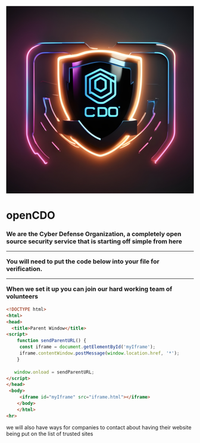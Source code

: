 <img src='cdologo.jpeg'>
<meta property=“og:image” content=“cdologo.jpeg ” /> 
<meta property=“og:image” content=“cdologo.jpeg ” /> 
<h1>openCDO</h1><h3>
 We are the Cyber Defense Organization, a completely open source security service that is starting off simple from here
 <hr>
You will need to put the code below into your file for verification.
 <hr>   
When we set it up you can join our hard working team of volunteers
</h3>

```html
<!DOCTYPE html>
<html>
<head>
  <title>Parent Window</title>
<script>
    function sendParentURL() {
     const iframe = document.getElementById('myIframe');
     iframe.contentWindow.postMessage(window.location.href, '*');
    }
    
   window.onload = sendParentURL;
</script>
</head>
 <body>
     <iframe id="myIframe" src="iframe.html"></iframe>
    </body>
    </html>
<hr>
```
we will also have ways for companies to contact about having their website being put on the list of trusted sites
